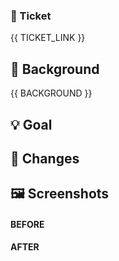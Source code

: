### 🔗 Ticket

{{ TICKET_LINK }}

## 🤔 Background

<!-- Provide some context to the reviewer before going to any code. -->
{{ BACKGROUND }}

## 💡 Goal

<!-- The goal of this PR. -->

## 🔖 Changes

<!-- List individual changes in more detail as you might consider them important. -->

## 🖼️ Screenshots

<!-- Consider adding BEFORE and AFTER screenshots. -->

#### BEFORE

#### AFTER

